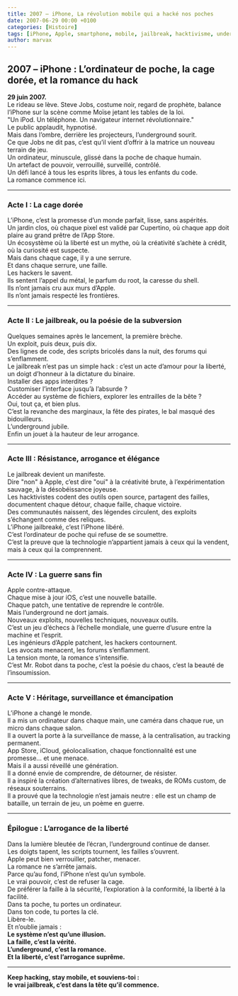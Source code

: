 ```yaml
---
title: 2007 – iPhone, La révolution mobile qui a hacké nos poches
date: 2007-06-29 00:00 +0100
categories: [Histoire]
tags: [iPhone, Apple, smartphone, mobile, jailbreak, hacktivisme, underground]
author: marvax
---
```


## 2007 – iPhone : L’ordinateur de poche, la cage dorée, et la romance du hack

**29 juin 2007.**  
Le rideau se lève. Steve Jobs, costume noir, regard de prophète, balance l’iPhone sur la scène comme Moïse jetant les tables de la loi.  
"Un iPod. Un téléphone. Un navigateur internet révolutionnaire."  
Le public applaudit, hypnotisé.  
Mais dans l’ombre, derrière les projecteurs, l’underground sourit.  
Ce que Jobs ne dit pas, c’est qu’il vient d’offrir à la matrice un nouveau terrain de jeu.  
Un ordinateur, minuscule, glissé dans la poche de chaque humain.  
Un artefact de pouvoir, verrouillé, surveillé, contrôlé.  
Un défi lancé à tous les esprits libres, à tous les enfants du code.  
La romance commence ici.

---

### **Acte I : La cage dorée**

L’iPhone, c’est la promesse d’un monde parfait, lisse, sans aspérités.  
Un jardin clos, où chaque pixel est validé par Cupertino, où chaque app doit plaire au grand prêtre de l’App Store.  
Un écosystème où la liberté est un mythe, où la créativité s’achète à crédit, où la curiosité est suspecte.  
Mais dans chaque cage, il y a une serrure.  
Et dans chaque serrure, une faille.  
Les hackers le savent.  
Ils sentent l’appel du métal, le parfum du root, la caresse du shell.  
Ils n’ont jamais cru aux murs d’Apple.  
Ils n’ont jamais respecté les frontières.

---

### **Acte II : Le jailbreak, ou la poésie de la subversion**

Quelques semaines après le lancement, la première brèche.  
Un exploit, puis deux, puis dix.  
Des lignes de code, des scripts bricolés dans la nuit, des forums qui s’enflamment.  
Le jailbreak n’est pas un simple hack : c’est un acte d’amour pour la liberté, un doigt d’honneur à la dictature du binaire.  
Installer des apps interdites ?  
Customiser l’interface jusqu’à l’absurde ?  
Accéder au système de fichiers, explorer les entrailles de la bête ?  
Oui, tout ça, et bien plus.  
C’est la revanche des marginaux, la fête des pirates, le bal masqué des bidouilleurs.  
L’underground jubile.  
Enfin un jouet à la hauteur de leur arrogance.

---

### **Acte III : Résistance, arrogance et élégance**

Le jailbreak devient un manifeste.  
Dire "non" à Apple, c’est dire "oui" à la créativité brute, à l’expérimentation sauvage, à la désobéissance joyeuse.  
Les hacktivistes codent des outils open source, partagent des failles, documentent chaque détour, chaque faille, chaque victoire.  
Des communautés naissent, des légendes circulent, des exploits s’échangent comme des reliques.  
L’iPhone jailbreaké, c’est l’iPhone libéré.  
C’est l’ordinateur de poche qui refuse de se soumettre.  
C’est la preuve que la technologie n’appartient jamais à ceux qui la vendent, mais à ceux qui la comprennent.

---

### **Acte IV : La guerre sans fin**

Apple contre-attaque.  
Chaque mise à jour iOS, c’est une nouvelle bataille.  
Chaque patch, une tentative de reprendre le contrôle.  
Mais l’underground ne dort jamais.  
Nouveaux exploits, nouvelles techniques, nouveaux outils.  
C’est un jeu d’échecs à l’échelle mondiale, une guerre d’usure entre la machine et l’esprit.  
Les ingénieurs d’Apple patchent, les hackers contournent.  
Les avocats menacent, les forums s’enflamment.  
La tension monte, la romance s’intensifie.  
C’est Mr. Robot dans ta poche, c’est la poésie du chaos, c’est la beauté de l’insoumission.

---

### **Acte V : Héritage, surveillance et émancipation**

L’iPhone a changé le monde.  
Il a mis un ordinateur dans chaque main, une caméra dans chaque rue, un micro dans chaque salon.  
Il a ouvert la porte à la surveillance de masse, à la centralisation, au tracking permanent.  
App Store, iCloud, géolocalisation, chaque fonctionnalité est une promesse… et une menace.  
Mais il a aussi réveillé une génération.  
Il a donné envie de comprendre, de détourner, de résister.  
Il a inspiré la création d’alternatives libres, de tweaks, de ROMs custom, de réseaux souterrains.  
Il a prouvé que la technologie n’est jamais neutre : elle est un champ de bataille, un terrain de jeu, un poème en guerre.

---

### **Épilogue : L’arrogance de la liberté**

Dans la lumière bleutée de l’écran, l’underground continue de danser.  
Les doigts tapent, les scripts tournent, les failles s’ouvrent.  
Apple peut bien verrouiller, patcher, menacer.  
La romance ne s’arrête jamais.  
Parce qu’au fond, l’iPhone n’est qu’un symbole.  
Le vrai pouvoir, c’est de refuser la cage.  
De préférer la faille à la sécurité, l’exploration à la conformité, la liberté à la facilité.  
Dans ta poche, tu portes un ordinateur.  
Dans ton code, tu portes la clé.  
Libère-le.  
Et n’oublie jamais :  
**Le système n’est qu’une illusion.  
La faille, c’est la vérité.  
L’underground, c’est la romance.  
Et la liberté, c’est l’arrogance suprême.**

---

**Keep hacking, stay mobile, et souviens-toi :  
le vrai jailbreak, c’est dans la tête qu’il commence.**
